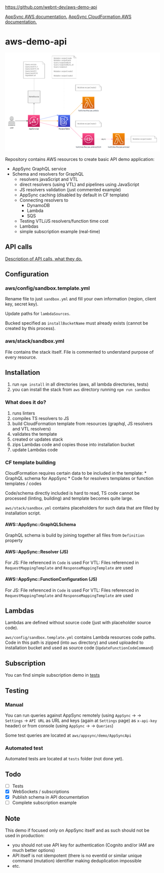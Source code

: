 
https://github.com/webnt-dev/aws-demo-api

[AppSync AWS documentation.](https://docs.aws.amazon.com/appsync/latest/devguide/what-is-appsync.html)
[AppSync CloudFormation AWS documentation.](https://docs.aws.amazon.com/AWSCloudFormation/latest/UserGuide/AWS_AppSync.html)

# aws-demo-api

![Architecture](./doc/aws-demo-api.drawio.png)

Repository contains AWS resources to create basic API demo application:

* AppSync GraphQL service
* Schema and resolvers for GraphQL
	* resolvers javaScript and VTL
	* direct resolvers (using VTL) and pipelines using JavaScript
	* JS resolvers validation (just commented example)
	* AppSync caching (disabled by default in CF template)
	* Connecting resolvers to
		* DynamoDB
		* Lambda
		* SQS
	* Testing VTL/JS 	resolvers/function time cost
	* Lambdas
	* simple subscription example (real-time)

## API calls
[Description of API calls, what they do.](./doc/api.md)

## Configuration

### aws/config/sandbox.template.yml

Rename file to just `sandbox.yml` and fill your own information (region, client key, secret key).

Update paths for `lambdaSources`.

Bucked specified as `installBucketName` must already exists (cannot be created by this process).

### aws/stack/sandbox.yml

File contains the stack itself. File is commented to understand purpose of every resource.

## Installation

1. run `npm install` in all directories (aws, all lambda directories, tests)
2. you can install the stack from `aws` directory running `npm run sandbox`

### What does it do?

1. runs linters
2. compiles TS resolvers to JS
3. build CloudFormation template from resources (graphql, JS resolvers and VTL resolvers)
4. validates the template
5. created or updates stack
6. zips Lambdas code and copies those into installation bucket
7. update Lambdas code

### CF template building

CloudFormation requires certain data to be included in the template:
	* GraphQL schema for AppSync
	* Code for resolvers templates or function templates / codes

Code/schema directly included is hard to read, TS code cannot be processed (linting, building) and template 
becomes quite large.

`aws/stack/sandbox.yml` contains placeholders for such data that are filled by installation script.

#### AWS::AppSync::GraphQLSchema

GraphQL schema is build by joining together all files from `Definition` property

#### AWS::AppSync::Resolver (JS)

For JS: File referenced in `Code` is used
For VTL: Files referenced in `RequestMappingTemplate` and `ResponseMappingTemplate` are used

#### AWS::AppSync::FunctionConfiguration (JS)

For JS: File referenced in `Code` is used
For VTL: Files referenced in `RequestMappingTemplate` and `ResponseMappingTemplate` are used

## Lambdas

Lambdas are defined without source code (just with placeholder source code). 

`aws/config/sandbox.template.yml` contains Lambda resources code paths. Code in this path is zipped (into `aws` directory) and used
uploaded to installation bucket and used as source code (`UpdateFunctionCodeCommand`)

## Subscription
You can find simple subscription demo in [tests](./tests/html/index.html)

## Testing

### Manual

You can run queries against AppSync remotely (using `AppSync` -> <your appsync> -> `Settings` -> `API URL` as URL 
and keys (again at `Settings` page) as `x-api-key` header) 
or from console (using `AppSync` -> <your appsync> -> `Queries`)

Some test queries are located at `aws/appsync/demo/AppSyncApi`

### Automated test

Automated tests are located at `tests` folder (not done yet).


## Todo
- [ ] Tests
- [x] WebSockets / subscriptions
- [x] Publish schema in API documentation
- [ ] Complete subscription example 

## Note
This demo if focused only on AppSync itself and as such should not be used in production:
* you should not use API key for authentication (Cognito and/or IAM are much better options)
* API itself is not idempotent (there is no eventId or similar unique command (mutation) identifier making deduplication impossible
* etc.
